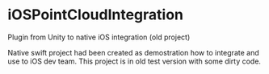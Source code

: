 # iOSPointCloudIntegration
Plugin from Unity to native iOS integration (old project)

Native swift project had been created as demostration how to integrate and use to iOS dev team.
This project is in old test version with some dirty code.
